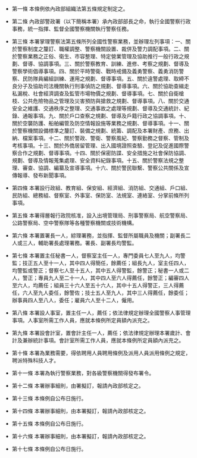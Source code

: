 * 第一條 本條例依內政部組織法第五條規定制定之。

* 第二條 內政部警政署（以下簡稱本署）承內政部部長之命，執行全國警察行政事務，統一指揮、監督全國警察機關執行警察任務。

* 第三條 本署掌理警察法第五條所列全國性警察業務，並辦理左列事項：一、關於警察制度之釐訂、職權調整、警察機關設置、裁併及警力調配事項。二、關於警察業務之正俗、衛生、市容整理、特定營業管理及協助推行一般行政之規劃、督導、協調事項。三、關於警察教育、訓練、進修、考察之規劃、督導及警察學術倡導事項。四、關於平時警衛、戰時戒備及義勇警察、義勇消防警察、民防隊員編組訓練、運用之規劃、督導事項。五、關於違警處理、取締不良分子及協助司法機關執行刑事偵防之規劃、督導事項。六、關於協助查緝走私漏稅、社會經濟調查及監管市場物價之規劃、督導事項。七、關於自衛槍枝、公共危險物品之管理及災害預防與搶救之規劃、督導事項。八、關於交通安全之維護、交通秩序之整理、交通事故之處理等規劃、督導及交通統計、紀錄、通報事項。九、關於戶口查察之規劃、督導及戶籍行政之協調事項。十、關於空襲防護、船舶編管及防空情報設施等業務之規劃、督導事項。十一、關於警察機關設備標準之釐訂、裝備之規劃、統籌、調配及本署財產、庶務、出納、檔案事項。十二、關於警政、警衛、警察風紀、警察勤務之督察、管制及考核事項。十三、關於外僑居留管理、出入國境證照查驗、登記及促進國際警察合作之規劃、督導事項。十四、關於保密防諜、安全措施之社會保防協調、規劃、督導及情報蒐集處理、安全資料紀錄事項。十五、關於警察法規之整理、審查、協調、編纂及宣導事項。十六、關於警民聯繫、警察公共關係及宣傳報導、發布新聞事項。

* 第四條 本署設行政組、教育組、保安組、經濟組、消防組、交通組、戶口組、民防組、總務組、督察室、外事室、保防室、法規室、連絡室、分掌前條所列事項。

* 第五條 本署得層報行政院核准，設入出境管理局、刑事警察局、航空警察局、公路警察局、空中警察隊等各種警察機關或技術機構。

* 第六條 本署置署長一人，綜理署務，並指揮、監督所屬職員及機關；副署長二人或三人，輔助署長處理署務。署長、副署長均警監。

* 第七條 本署置主任秘書一人，督察室主任一人，專門委員七人至九人，均警監；技正五人至十一人，其中四人得簡任，餘薦任；組長九人，室主任四人，均警監或警正；督察七人至十五人，其中五人得警監，餘警正；秘書一人或二人，警正；專員九人至二十一人，其中四人至六人得薦任，餘警正；編審四人至六人，均薦任；組員三十六人至五十六人，其中十五人得警正，三人得薦任，六人至九人委任，餘警佐；技士五人至九人，其中三人得薦任，餘委任；辦事員四人至八人，委任；雇員六人至十二人，僱用。

* 第八條 本署設人事室，置主任一人，薦任；依法律規定辦理全國警察人事管理事項。人事室所需工作人員，應就本條例所定員額內派充之。

* 第九條 本署設會計室，置會計主任一人，薦任；依法律規定辦理本署歲計、會計及兼辦統計事項。會計室所需工作人員，應就本條例所定員額內派充之。

* 第十條 本署為業務需要，得依聘用人員聘用條例及派用人員派用條例之規定，聘派特殊科技人才。

* 第十一條 本署為執行警察業務，對各級警察機關得發布署令。

* 第十二條 本署辦事細則，由署擬訂，報請內政部核定之。

* 第十三條 本條例自公布日施行。

* 第十四條 本署辦事細則，由本署擬訂，報請內政部核定之。

* 第十五條 本條例自公布日施行。

* 第十六條 本署辦事細則，由本署擬訂，報請內政部核定之。

* 第十七條 本條例自公布日施行。

